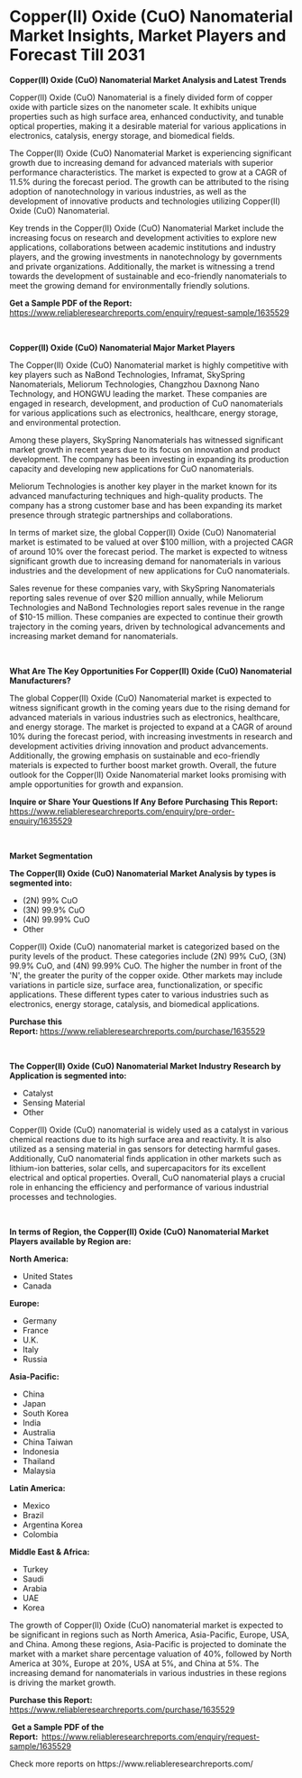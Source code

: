 <p><h1>Copper(II) Oxide (CuO) Nanomaterial Market Insights, Market Players and Forecast Till 2031</h1></p><p><strong>Copper(II) Oxide (CuO) Nanomaterial Market Analysis and Latest Trends</strong></p>
<p><p>Copper(II) Oxide (CuO) Nanomaterial is a finely divided form of copper oxide with particle sizes on the nanometer scale. It exhibits unique properties such as high surface area, enhanced conductivity, and tunable optical properties, making it a desirable material for various applications in electronics, catalysis, energy storage, and biomedical fields.</p><p>The Copper(II) Oxide (CuO) Nanomaterial Market is experiencing significant growth due to increasing demand for advanced materials with superior performance characteristics. The market is expected to grow at a CAGR of 11.5% during the forecast period. The growth can be attributed to the rising adoption of nanotechnology in various industries, as well as the development of innovative products and technologies utilizing Copper(II) Oxide (CuO) Nanomaterial.</p><p>Key trends in the Copper(II) Oxide (CuO) Nanomaterial Market include the increasing focus on research and development activities to explore new applications, collaborations between academic institutions and industry players, and the growing investments in nanotechnology by governments and private organizations. Additionally, the market is witnessing a trend towards the development of sustainable and eco-friendly nanomaterials to meet the growing demand for environmentally friendly solutions.</p></p>
<p><strong>Get a Sample PDF of the Report:&nbsp;</strong> <a href="https://www.reliableresearchreports.com/enquiry/request-sample/1635529">https://www.reliableresearchreports.com/enquiry/request-sample/1635529</a></p>
<p>&nbsp;</p>
<p><strong>Copper(II) Oxide (CuO) Nanomaterial Major Market Players</strong></p>
<p><p>The Copper(II) Oxide (CuO) Nanomaterial market is highly competitive with key players such as NaBond Technologies, Inframat, SkySpring Nanomaterials, Meliorum Technologies, Changzhou Daxnong Nano Technology, and HONGWU leading the market. These companies are engaged in research, development, and production of CuO nanomaterials for various applications such as electronics, healthcare, energy storage, and environmental protection.</p><p>Among these players, SkySpring Nanomaterials has witnessed significant market growth in recent years due to its focus on innovation and product development. The company has been investing in expanding its production capacity and developing new applications for CuO nanomaterials.</p><p>Meliorum Technologies is another key player in the market known for its advanced manufacturing techniques and high-quality products. The company has a strong customer base and has been expanding its market presence through strategic partnerships and collaborations.</p><p>In terms of market size, the global Copper(II) Oxide (CuO) Nanomaterial market is estimated to be valued at over $100 million, with a projected CAGR of around 10% over the forecast period. The market is expected to witness significant growth due to increasing demand for nanomaterials in various industries and the development of new applications for CuO nanomaterials.</p><p>Sales revenue for these companies vary, with SkySpring Nanomaterials reporting sales revenue of over $20 million annually, while Meliorum Technologies and NaBond Technologies report sales revenue in the range of $10-15 million. These companies are expected to continue their growth trajectory in the coming years, driven by technological advancements and increasing market demand for nanomaterials.</p></p>
<p>&nbsp;</p>
<p><strong>What Are The Key Opportunities For Copper(II) Oxide (CuO) Nanomaterial Manufacturers?</strong></p>
<p><p>The global Copper(II) Oxide (CuO) Nanomaterial market is expected to witness significant growth in the coming years due to the rising demand for advanced materials in various industries such as electronics, healthcare, and energy storage. The market is projected to expand at a CAGR of around 10% during the forecast period, with increasing investments in research and development activities driving innovation and product advancements. Additionally, the growing emphasis on sustainable and eco-friendly materials is expected to further boost market growth. Overall, the future outlook for the Copper(II) Oxide Nanomaterial market looks promising with ample opportunities for growth and expansion.</p></p>
<p><strong>Inquire or Share Your Questions If Any Before Purchasing This Report:</strong> <a href="https://www.reliableresearchreports.com/enquiry/pre-order-enquiry/1635529">https://www.reliableresearchreports.com/enquiry/pre-order-enquiry/1635529</a></p>
<p>&nbsp;</p>
<p><strong>Market Segmentation</strong></p>
<p><strong>The Copper(II) Oxide (CuO) Nanomaterial Market Analysis by types is segmented into:</strong></p>
<p><ul><li>(2N) 99% CuO</li><li>(3N) 99.9% CuO</li><li>(4N) 99.99% CuO</li><li>Other</li></ul></p>
<p><p>Copper(II) Oxide (CuO) nanomaterial market is categorized based on the purity levels of the product. These categories include (2N) 99% CuO, (3N) 99.9% CuO, and (4N) 99.99% CuO. The higher the number in front of the 'N', the greater the purity of the copper oxide. Other markets may include variations in particle size, surface area, functionalization, or specific applications. These different types cater to various industries such as electronics, energy storage, catalysis, and biomedical applications.</p></p>
<p><strong>Purchase this Report:&nbsp;</strong><a href="https://www.reliableresearchreports.com/purchase/1635529">https://www.reliableresearchreports.com/purchase/1635529</a></p>
<p>&nbsp;</p>
<p><strong>The Copper(II) Oxide (CuO) Nanomaterial Market Industry Research by Application is segmented into:</strong></p>
<p><ul><li>Catalyst</li><li>Sensing Material</li><li>Other</li></ul></p>
<p><p>Copper(II) Oxide (CuO) nanomaterial is widely used as a catalyst in various chemical reactions due to its high surface area and reactivity. It is also utilized as a sensing material in gas sensors for detecting harmful gases. Additionally, CuO nanomaterial finds application in other markets such as lithium-ion batteries, solar cells, and supercapacitors for its excellent electrical and optical properties. Overall, CuO nanomaterial plays a crucial role in enhancing the efficiency and performance of various industrial processes and technologies.</p></p>
<p>&nbsp;</p>
<p><strong>In terms of Region, the Copper(II) Oxide (CuO) Nanomaterial Market Players available by Region are:</strong></p>
<p>
    <p> <strong> North America: </strong>
        <ul>
            <li>United States</li>
            <li>Canada</li>
        </ul>
        </p> 
    <p> <strong> Europe: </strong>
        <ul>
            <li>Germany</li>
            <li>France</li>
            <li>U.K.</li>
            <li>Italy</li>
            <li>Russia</li>
        </ul>
        </p> 
    <p> <strong> Asia-Pacific: </strong>
        <ul>
            <li>China</li>
            <li>Japan</li>
            <li>South Korea</li>
            <li>India</li>
            <li>Australia</li>
            <li>China Taiwan</li>
            <li>Indonesia</li>
            <li>Thailand</li>
            <li>Malaysia</li>
        </ul>
        </p> 
    <p> <strong> Latin America: </strong>
        <ul>
            <li>Mexico</li>
            <li>Brazil</li>
            <li>Argentina Korea</li>
            <li>Colombia</li>
        </ul>
        </p> 
    <p> <strong> Middle East & Africa: </strong>
        <ul>
            <li>Turkey</li>
            <li>Saudi</li>
            <li>Arabia</li>
            <li>UAE</li>
            <li>Korea</li>
        </ul>
    </p>
    </p>
<p><p>The growth of Copper(II) Oxide (CuO) nanomaterial market is expected to be significant in regions such as North America, Asia-Pacific, Europe, USA, and China. Among these regions, Asia-Pacific is projected to dominate the market with a market share percentage valuation of 40%, followed by North America at 30%, Europe at 20%, USA at 5%, and China at 5%. The increasing demand for nanomaterials in various industries in these regions is driving the market growth.</p></p>
<p><strong>Purchase this Report: </strong><a href="https://www.reliableresearchreports.com/purchase/1635529">https://www.reliableresearchreports.com/purchase/1635529</a></p>
<p>&nbsp;<strong>Get a Sample PDF of the Report:&nbsp;&nbsp;</strong><a href="https://www.reliableresearchreports.com/enquiry/request-sample/1635529">https://www.reliableresearchreports.com/enquiry/request-sample/1635529</a></p>
<p><strong></strong></p>
<p>Check more reports on https://www.reliableresearchreports.com/</p>